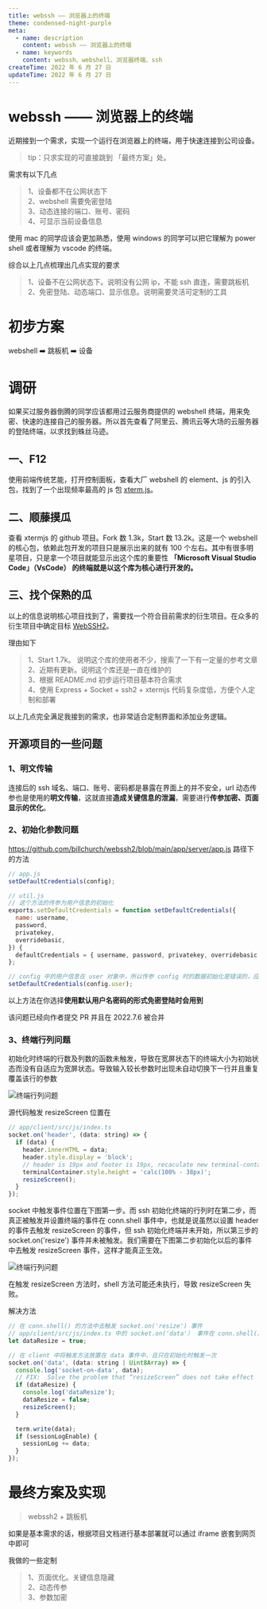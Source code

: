 ```yaml
---
title: webssh —— 浏览器上的终端
theme: condensed-night-purple
meta:
  - name: description
    content: webssh —— 浏览器上的终端
  - name: keywords
    content: webssh、webshell、浏览器终端、ssh
createTime: 2022 年 6 月 27 日
updateTime: 2022 年 6 月 27 日
---
```


# webssh —— 浏览器上的终端
近期接到一个需求，实现一个运行在浏览器上的终端，用于快速连接到公司设备。

> tip：只求实现的可直接跳到 「最终方案」处。

需求有以下几点

> 1、设备都不在公网状态下  
> 2、webshell 需要免密登陆  
> 3、动态连接的端口、账号、密码  
> 4、可显示当前设备信息

使用 mac 的同学应该会更加熟悉，使用 windows 的同学可以把它理解为 power shell 或者理解为 vscode 的终端。

综合以上几点梳理出几点实现的要求

>1、设备不在公网状态下。说明没有公网 ip，不能 ssh 直连，需要跳板机  
>2、免密登陆、动态端口、显示信息。说明需要灵活可定制的工具

# 初步方案
webshell ➡️ 跳板机 ➡️ 设备

# 调研
如果买过服务器倒腾的同学应该都用过云服务商提供的 webshell 终端，用来免密、快速的连接自己的服务器。所以首先查看了阿里云、腾讯云等大场的云服务器的登陆终端，以求找到蛛丝马迹。

## 一、F12
使用前端传统艺能，打开控制面板，查看大厂 webshell 的 element、js 的引入包，找到了一个出现频率最高的 js 包 [xterm.js](https://github.com/xtermjs/xterm.js)。

## 二、顺藤摸瓜
查看 xtermjs 的 github 项目。Fork 数 1.3k，Start 数 13.2k。这是一个 webshell 的核心包，依赖此包开发的项目只是展示出来的就有 100 个左右。其中有很多明星项目，只是拿一个项目就能显示出这个库的重要性 **「Microsoft Visual Studio Code」（VsCode） 的终端就是以这个库为核心进行开发的。**

## 三、找个保熟的瓜
以上的信息说明核心项目找到了，需要找一个符合目前需求的衍生项目。在众多的衍生项目中确定目标 [WebSSH2](!https://github.com/billchurch/WebSSH2)。

理由如下
>1、Start 1.7k。 说明这个库的使用者不少，搜索了一下有一定量的参考文章  
>2、近期有更新。说明这个库还是一直在维护的  
>3、根据 README.md 初步运行项目基本符合需求  
>4、使用 Express + Socket + ssh2 + xtermjs 代码复杂度低，方便个人定制和部署

以上几点完全满足我接到的需求，也非常适合定制界面和添加业务逻辑。

## 开源项目的一些问题

### 1、明文传输
连接后的 ssh 域名、端口、账号、密码都是暴露在界面上的并不安全，url 动态传参也是使用的**明文传输**，这就直接**造成关键信息的泄漏**，需要进行**传参加密、页面显示的优化**。

### 2、初始化参数问题
https://github.com/billchurch/webssh2/blob/main/app/server/app.js
路径下的方法
```js
// app.js
setDefaultCredentials(config);

// util.js
// 这个方法的传参为用户信息的初始化
exports.setDefaultCredentials = function setDefaultCredentials({
  name: username,
  password,
  privatekey,
  overridebasic,
}) {
  defaultCredentials = { username, password, privatekey, overridebasic };
};

// config 中的用户信息在 user 对象中，所以传参 config 时的数据初始化是错误的，应改为
setDefaultCredentials(config.user);

```
以上方法在你选择**使用默认用户名密码的形式免密登陆时会用到**

该问题已经向作者提交 PR 并且在 2022.7.6 被合并

### 3、终端行列问题  
初始化时终端的行数及列数的函数未触发，导致在宽屏状态下的终端大小为初始状态而没有自适应为宽屏状态。导致输入较长参数时出现未自动切换下一行并且重复覆盖该行的参数

![终端行列问题 ](https://raw.githubusercontent.com/zhangchao-wooc/wooc/master/content/front-end/img/webssh/1.webp)

源代码触发 resizeScreen 位置在 
```js
// app/client/src/js/index.ts
socket.on('header', (data: string) => {
  if (data) {
    header.innerHTML = data;
    header.style.display = 'block';
    // header is 19px and footer is 19px, recaculate new terminal-container and resize
    terminalContainer.style.height = 'calc(100% - 38px)';
    resizeScreen();
  }
});
```
socket 中触发事件位置在下图第一步。而 ssh 初始化终端的行列时在第二步，而真正被触发并设置终端的事件在 conn.shell 事件中，也就是说虽然以设置 header 的事件去触发 resizeScreen 的事件，但 ssh 初始化终端并未开始，所以第三步的 socket.on('resize') 事件并未被触发。我们需要在下图第二步初始化以后的事件中去触发 resizeScreen 事件，这样才能真正生效。

![终端行列问题 ](https://raw.githubusercontent.com/zhangchao-wooc/wooc/master/content/front-end/img/webssh/2.webp)

在触发 resizeScreen 方法时，shell 方法可能还未执行，导致 resizeScreen 失败。

解决方法
```js
// 在 conn.shell() 的方法中去触发 socket.on('resize') 事件
// app/client/src/js/index.ts 中的 socket.on('data'） 事件在 conn.shell() 中
let dataResize = true;

// 在 client 中将触发方法放置在 data 事件中，且只在初始化时触发一次
socket.on('data', (data: string | Uint8Array) => {
  console.log('socket-on-data', data);
  // FIX:  Solve the problem that “resizeScreen” does not take effect
  if (dataResize) {
    console.log('dataResize');
    dataResize = false;
    resizeScreen();
  }

  term.write(data);
  if (sessionLogEnable) {
    sessionLog += data;
  }
});
```


# 最终方案及实现

> webssh2 + 跳板机

如果是基本需求的话，根据项目文档进行基本部署就可以通过 iframe 嵌套到网页中即可

我做的一些定制
>1、页面优化。关键信息隐藏  
>2、动态传参  
>3、参数加密 

